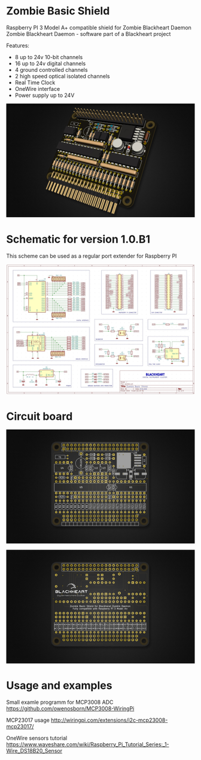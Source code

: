 # Zombie Basic Shield 
Raspberry PI 3 Model A+ compatible shield for Zombie Blackheart Daemon
Zombie Blackheart Daemon - software part of a Blackheart project

Features:
- 8 up to 24v 10-bit channels
- 16 up to 24v digital channels
- 4 ground controlled channels
- 2 high speed optical isolated channels
- Real Time Clock
- OneWire interface
- Power supply up to 24V 


![preview 1](https://github.com/helimania/zombie_basic/blob/master/zShield-3d.jpg)

# Schematic for version 1.0.B1

This scheme can be used as a regular port extender for Raspberry PI

![preview 2](https://github.com/helimania/zombie_basic/blob/master/zombie.basic.shield.jpg)

# Circuit board

![preview 3](https://github.com/helimania/zombie_basic/blob/master/zShield-F.jpg)

![preview 4](https://github.com/helimania/zombie_basic/blob/master/zShield-B.jpg)

# Usage and examples

Small examle programm for MCP3008 ADC  https://github.com/owenosborn/MCP3008-WiringPi

MCP23017 usage http://wiringpi.com/extensions/i2c-mcp23008-mcp23017/

OneWire sensors tutorial https://www.waveshare.com/wiki/Raspberry_Pi_Tutorial_Series:_1-Wire_DS18B20_Sensor
